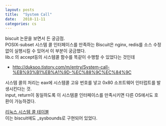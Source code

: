 ```yaml
---
layout: posts
title:  "System Call"
date:   2018-11-11
categories: cs
---
```

biscuit 논문을 보면서 든 궁금점.  
POSIX-subset 시스템 콜 인터페이스를 만족하는 Biscuit은 nginx, redis를 소스 수정 없이 실행시킬 수 있어서 이 부분이 궁금했다.  
lib.c 의 accept등의 시스템콜 함수를 똑같이 수행할 수 있었다는 것인데  

- http://duksoo.tistory.com/m/entry/System-call-%EB%93%B1%EB%A1%9D-%EC%88%9C%EC%84%9C  

시스템 콜의 처리는 eax에 시스템콜 고유 번호를 넣고 0x80 소프트웨어 인터럽트를 발생시킨다는 것.  
input, return이 동일하도록 이 시스템콜 인터페이스를 만족시키면 다른 OS에서도 호환이 가능하겠다.


[리눅스 시스템 콜 테이블](https://thevivekpandey.github.io/posts/2017-09-25-linux-system-calls.html)  
이는 biscuit에도 _sysbounds로 구현되어 있었다.  
